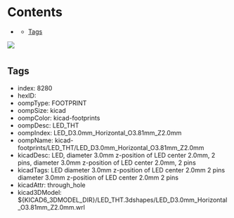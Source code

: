 



Contents
========

* [](#)
	* [Tags](#tags)
  
![][im]
# 

## Tags

- index: 8280
- hexID: 
- oompType: FOOTPRINT
- oompSize: kicad
- oompColor: kicad-footprints
- oompDesc: LED_THT
- oompIndex: LED_D3.0mm_Horizontal_O3.81mm_Z2.0mm
- oompName: kicad-footprints/LED_THT/LED_D3.0mm_Horizontal_O3.81mm_Z2.0mm
- kicadDesc: LED, diameter 3.0mm z-position of LED center 2.0mm, 2 pins, diameter 3.0mm z-position of LED center 2.0mm, 2 pins
- kicadTags: LED diameter 3.0mm z-position of LED center 2.0mm 2 pins diameter 3.0mm z-position of LED center 2.0mm 2 pins
- kicadAttr: through_hole
- kicad3DModel: ${KICAD6_3DMODEL_DIR}/LED_THT.3dshapes/LED_D3.0mm_Horizontal_O3.81mm_Z2.0mm.wrl



[im]: image.png
